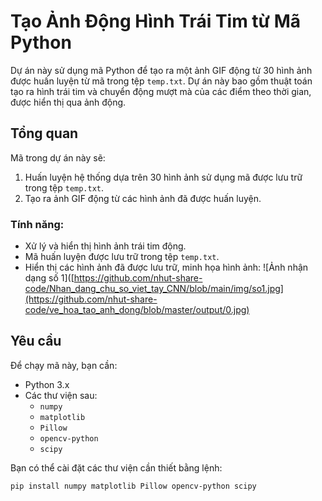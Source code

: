 # Tạo Ảnh Động Hình Trái Tim từ Mã Python

Dự án này sử dụng mã Python để tạo ra một ảnh GIF động từ 30 hình ảnh được huấn luyện từ mã trong tệp `temp.txt`. Dự án này bao gồm thuật toán tạo ra hình trái tim và chuyển động mượt mà của các điểm theo thời gian, được hiển thị qua ảnh động.

## Tổng quan

Mã trong dự án này sẽ:
1. Huấn luyện hệ thống dựa trên 30 hình ảnh sử dụng mã được lưu trữ trong tệp `temp.txt`.
2. Tạo ra ảnh GIF động từ các hình ảnh đã được huấn luyện.

### Tính năng:
- Xử lý và hiển thị hình ảnh trái tim động.
- Mã huấn luyện được lưu trữ trong tệp `temp.txt`.
- Hiển thị các hình ảnh đã được lưu trữ, minh họa hình ảnh:
![Ảnh nhận dạng số 1]([https://github.com/nhut-share-code/Nhan_dang_chu_so_viet_tay_CNN/blob/main/img/so1.jpg](https://github.com/nhut-share-code/ve_hoa_tao_anh_dong/blob/master/output/0.jpg)
## Yêu cầu

Để chạy mã này, bạn cần:
- Python 3.x
- Các thư viện sau:
  - `numpy`
  - `matplotlib`
  - `Pillow`
  - `opencv-python`
  - `scipy`

Bạn có thể cài đặt các thư viện cần thiết bằng lệnh:

```bash
pip install numpy matplotlib Pillow opencv-python scipy

